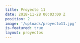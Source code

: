 ```yaml
---
title: Proyecto 11
date: 2018-11-28 00:03:00 Z
position: 2
image: '/uploads/proyecto11.jpg'
is-featured: true
layout: proyectos
---
```

